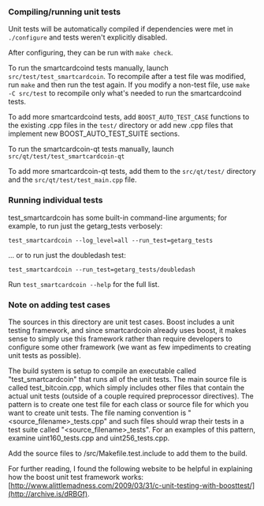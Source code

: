### Compiling/running unit tests

Unit tests will be automatically compiled if dependencies were met in `./configure`
and tests weren't explicitly disabled.

After configuring, they can be run with `make check`.

To run the smartcardcoind tests manually, launch `src/test/test_smartcardcoin`. To recompile
after a test file was modified, run `make` and then run the test again. If you
modify a non-test file, use `make -C src/test` to recompile only what's needed
to run the smartcardcoind tests.

To add more smartcardcoind tests, add `BOOST_AUTO_TEST_CASE` functions to the existing
.cpp files in the `test/` directory or add new .cpp files that
implement new BOOST_AUTO_TEST_SUITE sections.

To run the smartcardcoin-qt tests manually, launch `src/qt/test/test_smartcardcoin-qt`

To add more smartcardcoin-qt tests, add them to the `src/qt/test/` directory and
the `src/qt/test/test_main.cpp` file.

### Running individual tests

test_smartcardcoin has some built-in command-line arguments; for
example, to run just the getarg_tests verbosely:

    test_smartcardcoin --log_level=all --run_test=getarg_tests

... or to run just the doubledash test:

    test_smartcardcoin --run_test=getarg_tests/doubledash

Run `test_smartcardcoin --help` for the full list.

### Note on adding test cases

The sources in this directory are unit test cases.  Boost includes a
unit testing framework, and since smartcardcoin already uses boost, it makes
sense to simply use this framework rather than require developers to
configure some other framework (we want as few impediments to creating
unit tests as possible).

The build system is setup to compile an executable called "test_smartcardcoin"
that runs all of the unit tests.  The main source file is called
test_bitcoin.cpp, which simply includes other files that contain the
actual unit tests (outside of a couple required preprocessor
directives).  The pattern is to create one test file for each class or
source file for which you want to create unit tests.  The file naming
convention is "<source_filename>_tests.cpp" and such files should wrap
their tests in a test suite called "<source_filename>_tests".  For an
examples of this pattern, examine uint160_tests.cpp and
uint256_tests.cpp.

Add the source files to /src/Makefile.test.include to add them to the build.

For further reading, I found the following website to be helpful in
explaining how the boost unit test framework works:
[http://www.alittlemadness.com/2009/03/31/c-unit-testing-with-boosttest/](http://archive.is/dRBGf).
